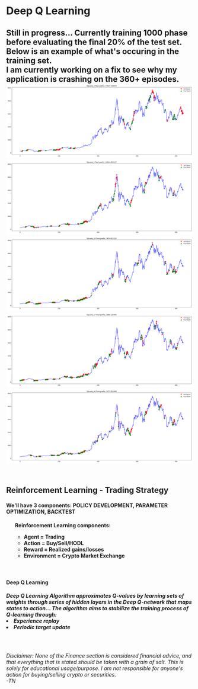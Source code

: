 <head>
    <h1> Deep Q Learning </h1>
<head>

<div class = "Summary">
    <h2> Still in progress... Currently training 1000 phase before evaluating the final 20% of the test set. Below is an example of what's occuring in the training set. <br>
    I am currently working on a fix to see why my application is crashing on the 360+ episodes.
    <br>
    <img src="images/Episode_4.png" alt="demo">
    <img src="images/Episode_5.png" alt="demo">
    <img src="images/Episode_10.png" alt="demo">
    <img src="images/Episode_17.png" alt="demo">
    <img src="images/Episode_40.png" alt="demo">
    <br><br>
    </h2>
    <h2>Reinforcement Learning - Trading Strategy</h2>
    <h4>We'll have 3 components: POLICY DEVELOPMENT, PARAMETER OPTIMIZATION, BACKTEST <br></h4>
    <h4><ul>Reinforcement Learning components:<ul>
        <li>Agent = Trading</li>
        <li>Action = Buy/Sell/HODL</li>
        <li>Reward = Realized gains/losses</li>
        <li>Environment = Crypto Market Exchange</li>
    </h4>
    <br>
    <h4>Deep Q Learning </h4>
    <h5>Deep Q Learning Algorithm approximates Q-values by learning sets of weights through series of hidden layers in the Deep Q-network that maps states to action... The algorithm aims to stabilize the training process of Q-learning through:
    <li>Experience replay</li><li>Periodic target update</li></h5>
    <br>
    <h6>Disclaimer: None of the Finance section is considered financial advice, and that everything  that is stated should be taken with a grain of salt. This is solely for educational usage/purpose. I am not responsible for anyone's action for buying/selling crypto or 
    securities.<br>
    -TN
    </h6>
</div>